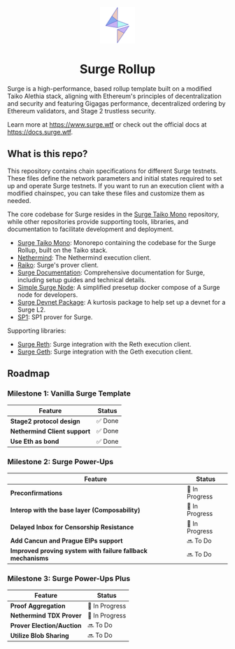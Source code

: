 <p align="center">
  <img src="./.github/SurgeLogoOnly.svg" width="80" alt="Surge Logo" />
</p>

<h1 align="center">
  Surge Rollup
</h1>

Surge is a high-performance, based rollup template built on a modified Taiko Alethia stack, aligning with Ethereum's principles of decentralization and security and featuring Gigagas performance, decentralized ordering by Ethereum validators, and Stage 2 trustless security.

Learn more at https://www.surge.wtf or check out the official docs at https://docs.surge.wtf.

## What is this repo?

This repository contains chain specifications for different Surge testnets. These files define the network parameters and initial states required to set up and operate Surge testnets. If you want to run an execution client with a modified chainspec, you can take these files and customize them as needed.


The core codebase for Surge resides in the [Surge Taiko Mono](https://github.com/NethermindEth/surge-taiko-mono) repository, while other repositories provide supporting tools, libraries, and documentation to facilitate development and deployment.

- [Surge Taiko Mono](https://github.com/NethermindEth/surge-taiko-mono): Monorepo containing the codebase for the Surge Rollup, built on the Taiko stack.
- [Nethermind](https://github.com/NethermindEth/nethermind): The Nethermind execution client.
- [Raiko](https://github.com/NethermindEth/raiko): Surge's prover client.
- [Surge Documentation](https://github.com/NethermindEth/surge-docs): Comprehensive documentation for Surge, including setup guides and technical details.
- [Simple Surge Node](https://github.com/NethermindEth/simple-surge-node): A simplified presetup docker compose of a Surge node for developers.
- [Surge Devnet Package](https://github.com/NethermindEth/surge-devnet-package): A kurtosis package to help set up a devnet for a Surge L2.
- [SP1](https://github.com/NethermindEth/sp1): SP1 prover for Surge.

Supporting libraries:
- [Surge Reth](https://github.com/NethermindEth/surge-reth): Surge integration with the Reth execution client.
- [Surge Geth](https://github.com/NethermindEth/surge-geth): Surge integration with the Geth execution client.

## Roadmap

### Milestone 1: Vanilla Surge Template

| Feature                                                  | Status           |
|----------------------------------------------------------|------------------|
| **Stage2 protocol design**                               | ✅ Done          |
| **Nethermind Client support**                            | ✅ Done          |
| **Use Eth as bond**                                      | ✅ Done          |

### Milestone 2: Surge Power-Ups

| Feature                                                                                           | Status           |
|---------------------------------------------------------------------------------------------------|------------------|
| **Preconfirmations**                                                                              | 🚧 In Progress   |
| **Interop with the base layer (Composability)**                                                   | 🚧 In Progress   |
| **Delayed Inbox for Censorship Resistance**                                                       | 🚧 In Progress   |
| **Add Cancun and Prague EIPs support**                                                            | 🔜 To Do         |
| **Improved proving system with failure fallback mechanisms**                                      | 🔜 To Do         |

### Milestone 3: Surge Power-Ups Plus

| Feature                                                                                           | Status           |
|---------------------------------------------------------------------------------------------------|------------------|
| **Proof Aggregation**                                                                             | 🚧 In Progress   |
| **Nethermind TDX Prover**                                                                         | 🚧 In Progress   |
| **Prover Election/Auction**                                                                       | 🔜 To Do         |
| **Utilize Blob Sharing**                                                                          | 🔜 To Do         |
